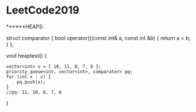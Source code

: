 # LeetCode2019

******HEAPS:

struct comparator {
	bool operator()(const int& a, const int &b) {
		return a < b;
	}
};

void heaptest() {

	vector<int> v = { 10, 11, 8, 7, 6 };
	priority_queue<int, vector<int>, comparator> pq;
	for (int x : v) {
		pq.push(x);
	}
	//pq: 11, 10, 8, 7, 6
}
